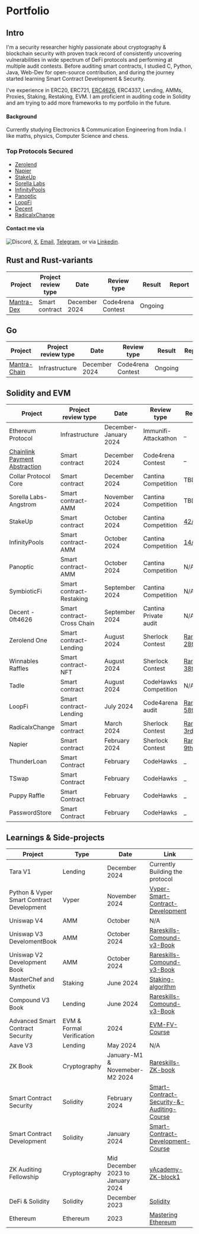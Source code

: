 # Portfolio
## Intro
I'm a security researcher highly passionate about cryptography & blockchain security with proven track record of consistently uncovering vulnerabilities in wide spectrum of DeFi protocols and performing at multiple audit contests. Before auditing smart contracts, I studied C, Python, Java, Web-Dev for open-source contribution, and during the journey started learning Smart Contract Development & Security.

I've experience in ERC20, ERC721, [ERC4626](https://github.com/this-vishalsingh/myblogs/blob/main/ERC4626.md), ERC4337, Lending, AMMs, Proxies, Staking, Restaking, EVM. I am proficient in auditing code in Solidity and am trying to add more frameworks to my portfolio in the future.

#### Background
Currently studying Electronics & Communication Engineering from India. I like maths, physics, Computer Science and chess.

### Top Protocols Secured
- [Zerolend](https://zerolend.xyz/)
- [Napier](https://x.com/NapierFinance)
- [StakeUp](https://x.com/StakeUpProtocol)
- [Sorella Labs](https://sorellalabs.xyz/)
- [InfinityPools](https://x.com/InfPools)
- [Panoptic](https://panoptic.xyz/)
- [LoopFi](https://www.loopfi.xyz/)
- [Decent](https://x.com/decentxyz)
- [RadicalxChange](https://x.com/RadxChange)

#### Contact me via 
![Discord](https://img.shields.io/badge/Discord-thisvishalsingh-7289DA?logo=discord&logoColor=white), [X](https://x.com/thisvishalsingh), [Email](mailto:vishal.t.a.k.singh@gmail.com), [Telegram](https://t.me/thisvishalsingh), or via [Linkedin](https://www.linkedin.com/in/vishal-kumar-singh-073aa3222/).

## Rust and Rust-variants

| Project              | Project review type           | Date              | Review type         | Result  | Report        | Sloc              |
|----------------------|-------------------------------|-------------------|---------------------|-----------------|---------|----------|
| [Mantra-Dex](https://github.com/code-423n4/2024-11-mantra-dex) | Smart contract       |  December 2024      | Code4rena Contest   | Ongoing   | | 22268 |



## Go

| Project              | Project review type | Date              | Review type         | Result          | Report             |Sloc              |
|----------------------|---------------------|-------------------|---------------------|-------------------|--------------------------------------------|------------------|
| [Mantra-Chain](https://github.com/code-423n4/2024-11-mantra) | Infrastructure      |  December 2024      | Code4rena Contest   | Ongoing  | |42898 |



## Solidity and EVM

| Project              | Project review type | Date              | Review type         | Result             | Report                                 |Sloc              |
|----------------------|---------------------|-------------------|---------------------|--------------------|----------------------------------------|------------------|
| Ethereum Protocol    | Infrastructure      | December-January 2024   | Immunifi-Attackathon | _ |[📄]() | TBD |
| [Chainlink Payment Abstraction](https://github.com/code-423n4/2024-12-chainlink) | Smart contract      |  December 2024      | Code4rena Contest   | _  | _ | 1217 |
| Collar Protocol Core | Smart contract      | December 2024    | Cantina Competition | TBD |[📄]() | 1469 |
| Sorella Labs-Angstrom| Smart contract-AMM  | November 2024    | Cantina Competition | TBD |[📄]() | 2432 |
| StakeUp        | Smart contract  | October 2024    | Cantina Competition | [42/363](https://x.com/thisvishalsingh/status/1868198288647967113) | [📄](reports/StakeUp.md)| 2056 |
| InfinityPools        | Smart contract-AMM  | October 2024    | Cantina Competition | [14/395](https://x.com/thisvishalsingh/status/1866774535057612971?t=RqzGvcbHNZzFTsxmeJyTkg&s=19) | [📄](reports/InfinityPools.md)| 8000 |
| Panoptic             | Smart contract-AMM  | October 2024    | Cantina Competition | N/A |[📄]() | 4707 |
| SymbioticFi          | Smart contract-Restaking   | September 2024    | Cantina Competition | N/A| [📄]() | 2509 |
| Decent - 0ft4626     | Smart contract-Cross Chain | September 2024     | Cantina Private audit       | N/A      | [📄]() | N/A|
| Zerolend One         | Smart contract-Lending      | August 2024        | Sherlock Contest    | [Rank: 28th](https://audits.sherlock.xyz/contests/466/leaderboard) | [📄](reports/Zerolend-One.md) | 3,027 |
| Winnables Raffles    | Smart contract-NFT      | August 2024        | Sherlock Contest    | [Rank: 38th ](https://audits.sherlock.xyz/contests/516/leaderboard) | [📄]() | 781 |
| Tadle                | Smart contract      | August 2024        | CodeHawks Competition | N/A | | 1,229 |
| LoopFi               | Smart contract-Lending      | July 2024         | Code4arena audit       | [Rank: 58th](https://code4rena.com/audits/2024-07-loopfi) | [📄]()| 4,562 |
| RadicalxChange       | Smart contract      | March 2024        | Sherlock Contest | [Rank: 3rd 🥉](https://x.com/sherlockdefi/status/1783562986428268607)| [📄](reports/RadicalxChange.md)| 592 |
| Napier               | Smart contract      | February 2024      | Sherlock Contest | [Rank: 9th](https://x.com/sherlockdefi/status/1771852618324664377) | [📄](reports/napier.md) |2,050 |
| ThunderLoan          | Smart Contract      | February         | CodeHawks | _ |[📄](reports/Thunder-Loan.md) | 755 |
| TSwap                | Smart Contract      | February         | CodeHawks | _ |[📄](reports/TSwap.md) | 542 |
| Puppy Raffle         | Smart Contract      | February         | CodeHawks | _ |[📄](reports/PuppyRaffle.md) | 216 |
| PasswordStore        | Smart Contract      | February         | CodeHawks | _ |[📄](reports/PasswordStore.md) | 41 |




## Learnings & Side-projects

| Project                             | Type         | Date                    | Link                                    |
|-------------------------------------|--------------|-------------------------|-----------------------------------------|
| Tara V1                             | Lending      |  December 2024            | Currently Building the protocol |
| Python & Vyper Smart Contract Development          | Vyper    | November 2024   | [Vyper-Smart-Contract-Development](https://github.com/this-vishalsingh/moccasin-full-course-cu) |
| Uniswap V4                          | AMM          | October                 | N/A |
| Uniswap V3 DevelomentBook           | AMM          |  October  2024          | [Rareskills-Comound-v3-Book](https://uniswapv3book.com/) |
| Uniswap V2 Development Book         | AMM          | October 2024            | [Rareskills-Comound-v3-Book](https://www.rareskills.io/uniswap-v2-book) |
| MasterChef and Synthetix            | Staking      | June 2024        | [Staking-algorithm](https://www.rareskills.io/post/staking-algorithm) |
| Compound V3 Book                    | Lending      | June 2024           | [Rareskills-Comound-v3-Book](https://www.rareskills.io/compound-v3-book) |
| Advanced Smart Contract Security             | EVM & Formal Verification     | 2024   | [EVM-FV-Course](https://github.com/this-vishalsingh/assembly-evm-opcodes-and-formal-verification-course/tree/main) |
| Aave V3                             | Lending      | May 2024            | N/A |
| ZK Book                             | Cryptography | January-M1 & Novemeber-M2 2024  | [Rareskills-ZK-book](https://www.rareskills.io/zk-book)  |
| Smart Contract Security             | Solidity     | February 2024   | [Smart-Contract-Security-&-Auditing-Course](https://github.com/this-vishalsingh/security-and-auditing-full-course/tree/main) |
| Smart Contract Development          | Solidity     | January 2024   | [Smart-Contract-Development-Course](https://github.com/this-vishalsingh/foundry-full-course-cu) |
| ZK Auditing Fellowship              | Cryptography | Mid December 2023 to January 2024     | [yAcademy-ZK-block1](https://yacademy.dev/fellowships/zBlock1/)  |
| DeFi & Solidity                     | Solidity     | December 2023   | [Solidity](https://cryptozombies.io/) |
| Ethereum                            | Ethereum     | 2023   | [Mastering Ethereum](https://github.com/ethereumbook/ethereumbook) |
